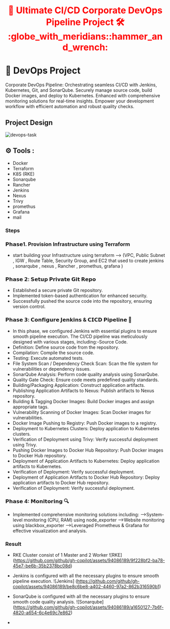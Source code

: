 <div align="center">
  <h1 style="color: red;">🚀 Ultimate CI/CD Corporate DevOps Pipeline Project 🛠️  :globe_with_meridians::hammer_and_wrench:</h1>
</div> 

# 🚀 DevOps Project

Corporate DevOps Pipeline: Orchestrating seamless CI/CD with Jenkins, Kubernetes, Git, and SonarQube. Securely manage source code, build Docker images, and deploy to Kubernetes. Enhanced with comprehensive monitoring solutions for real-time insights. Empower your development workflow with efficient automation and robust quality checks.
##  Project Design
![devops-task](https://github.com/github/gh-copilot/assets/94086189/63039717-682c-4bc2-b129-74db4d81f449)

## :gear: Tools  :
- Docker
- Terraform
- K8S (RKE)
- Sonarqube
- Rancher
- Jenkins
- Nexus
- Trivy
- promethus
- Grafana
- mail


### Steps
### 𝗣𝗵𝗮𝘀𝗲1. Provision Infrastructure using Terraform
- start building your Infrastructure using terraform --> (VPC, Public Subnet , IGW , Route Table, Security Group,  and EC2 that used to create jenkins ,
 sonarqube  , nexus , Rancher , promethus, grafana )

### 𝗣𝗵𝗮𝘀𝗲 𝟮: 𝗦𝗲𝘁𝘂𝗽 𝗣𝗿𝗶𝘃𝗮𝘁𝗲 𝗚𝗶𝘁 𝗥𝗲𝗽𝗼
- Established a secure private Git repository.
- Implemented token-based authentication for enhanced security.
- Successfully pushed the source code into the repository, ensuring version control.

### 𝗣𝗵𝗮𝘀𝗲 𝟯: 𝗖𝗼𝗻𝗳𝗶𝗴𝘂𝗿𝗲 𝗝𝗲𝗻𝗸𝗶𝗻𝘀 & 𝗖𝗜𝗖𝗗 𝗣𝗶𝗽𝗲𝗹𝗶𝗻𝗲 🔧
- In this phase, we configured Jenkins with essential plugins to ensure smooth pipeline execution. The CI/CD pipeline was meticulously designed with various stages, including:-Source Code.
- Definition: Define source code from the repository.
- Compilation: Compile the source code.
- Testing: Execute automated tests.
- File System Scan / Dependency Check Scan: Scan the file system for vulnerabilities or dependency issues.
- SonarQube Analysis: Perform code quality analysis using SonarQube.
- Quality Gate Check: Ensure code meets predefined quality standards.
- Building/Packaging Application: Construct application artifacts.
- Publishing Application Artifacts to Nexus: Publish artifacts to Nexus repository.
- Building & Tagging Docker Images: Build Docker images and assign appropriate tags.
- Vulnerability Scanning of Docker Images: Scan Docker images for vulnerabilities.
- Docker Image Pushing to Registry: Push Docker images to a registry.
- Deployment to Kubernetes Clusters: Deploy application to Kubernetes clusters.
- Verification of Deployment using Trivy: Verify successful deployment using Trivy.
- Pushing Docker Images to Docker Hub Repository: Push Docker images to Docker Hub repository.
- Deployment of Application Artifacts to Kubernetes: Deploy application artifacts to Kubernetes.
- Verification of Deployment: Verify successful deployment.
- Deployment of Application Artifacts to Docker Hub Repository: Deploy application artifacts to Docker Hub repository.
- Verification of Deployment: Verify successful deployment.

### 𝗣𝗵𝗮𝘀𝗲 4: 𝗠𝗼𝗻𝗶𝘁𝗼𝗿𝗶𝗻𝗴 🔍
- Implemented comprehensive monitoring solutions including:
-->System-level monitoring (CPU, RAM) using node_exporter
-->Website monitoring using blackbox_exporter
-->Leveraged Prometheus & Grafana for effective visualization and analysis.

### Result 
- RKE Cluster consist of 1 Master and 2 Worker
![RKE] (https://github.com/github/gh-copilot/assets/94086189/9f228bf2-ba78-45e7-be6b-35b2378bc08d)

- Jenkins is configured with all the necessary plugins to ensure smooth pipeline execution.
![Jenkins] (https://github.com/github/gh-copilot/assets/94086189/be8c6be8-a402-4460-97a2-862b316590b1)

- SonarQube is configured with all the necessary plugins to ensure smooth code quality analysis.
![Sonarqube] (https://github.com/github/gh-copilot/assets/94086189/a1650127-7b6f-4820-a654-6c4e69c7e862)



- 